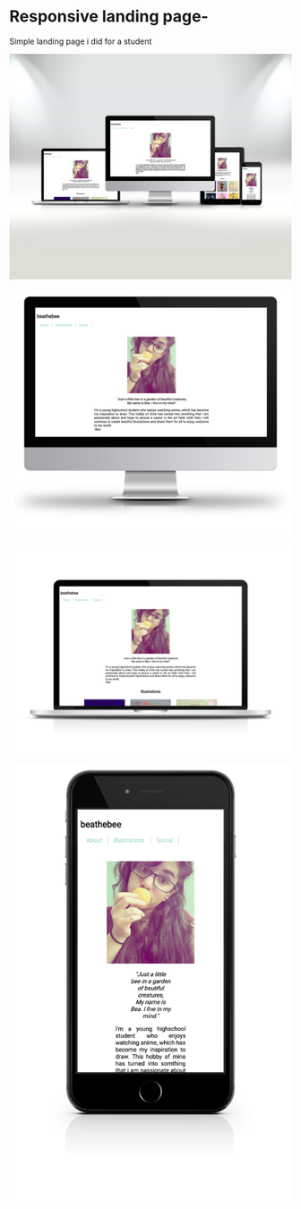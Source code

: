# Responsive landing page-

Simple landing page i did for a student 

![](screenshots/BeatheBee.png "screenshot of landing page")

![](screenshots/Beathebee_largedesktop.png "screenshot of landing page")

![](screenshots/Beathebee_desktop.png "screenshot of landing page")

![](screenshots/Beathebee_mobile.png "screenshot of landing page")

